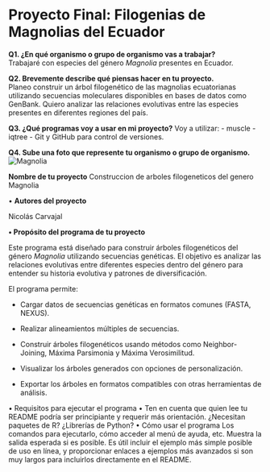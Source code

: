 # Proyecto Final: Filogenias de Magnolias del Ecuador

**Q1. ¿En qué organismo o grupo de organismo vas a trabajar?**\
Trabajaré con especies del género *Magnolia* presentes en Ecuador.

**Q2. Brevemente describe qué piensas hacer en tu proyecto.**\
Planeo construir un árbol filogenético de las magnolias ecuatorianas utilizando secuencias moleculares disponibles en bases de datos como GenBank. Quiero analizar las relaciones evolutivas entre las especies presentes en diferentes regiones del país.

**Q3. ¿Qué programas voy a usar en mi proyecto?** Voy a utilizar: - muscle - iqtree - Git y GitHub para control de versiones.

**Q4. Sube una foto que represente tu organismo o grupo de organismo.**\
![Magnolia](https://inaturalist-open-data.s3.amazonaws.com/photos/33358334/original.jpg)

**Nombre de tu proyecto**
Construccion de arboles filogeneticos del genero Magnolia

• **Autores del proyecto**

Nicolás Carvajal

**• Propósito del programa de tu proyecto**

Este programa está diseñado para construir árboles filogenéticos del género *Magnolia* utilizando secuencias genéticas. El objetivo es analizar las relaciones evolutivas entre diferentes especies dentro del género para entender su historia evolutiva y patrones de diversificación.

El programa permite:

-   Cargar datos de secuencias genéticas en formatos comunes (FASTA, NEXUS).

-   Realizar alineamientos múltiples de secuencias.

-   Construir árboles filogenéticos usando métodos como Neighbor-Joining, Máxima Parsimonia y Máxima Verosimilitud.

-   Visualizar los árboles generados con opciones de personalización.

-   Exportar los árboles en formatos compatibles con otras herramientas de análisis.

• Requisitos para ejecutar el programa
• Ten en cuenta que quien lee tu README podría ser principiante y requerir más
orientación. ¿Necesitan paquetes de R? ¿Librerías de Python?
• Cómo usar el programa
Los comandos para ejecutarlo, cómo acceder al menú de ayuda, etc. Muestra la salida
esperada si es posible. Es útil incluir el ejemplo más simple posible de uso en línea, y
proporcionar enlaces a ejemplos más avanzados si son muy largos para incluirlos
directamente en el README.
